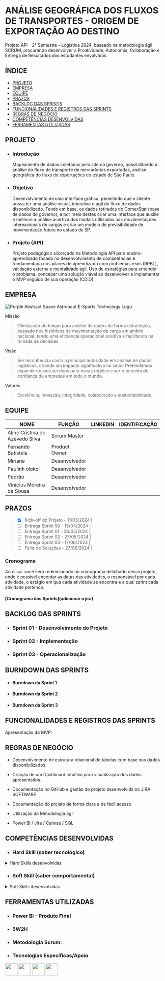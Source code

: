 <p align = "center">
 
# ANÁLISE GEOGRÁFICA DOS FLUXOS DE TRANSPORTES - ORIGEM DE EXPORTAÇÃO AO DESTINO


Projeto API - 2° Semestre - Logística 2024, baseado na metodologia ágil SCRUM, procurando desenvolver a Proatividade, Autonomia, Colaboração e Entrega de Resultados dos estudantes envolvidos.

</p>

## ÍNDICE
 + [PROJETO](#projeto)
 + [EMPRESA](#empresa)
 + [EQUIPE](#equipe)
 + [PRAZOS](#prazos)
 + [BACKLOG DAS SPRINTS](#backlog-das-sprints)
 + [FUNCIONALIDADES E REGISTROS DAS SPRINTS](#funcionalidades-e-registros-das-sprints)
 + [REGRAS DE NEGÓCIO](#regras-de-negócio)
 + [COMPETÊNCIAS DESENVOLVIDAS](#competências-desenvolvidas)
 + [FERRAMENTAS UTILIZADAS](#ferramentas-utilizadas)


## PROJETO

- ### Introdução
     Mapeamento de dados coletados pelo site do governo, possibilitando a análise do fluxo de transporte de mercadorias exportadas, análise geográfica do fluxo de exportações do estado de São Paulo.

- ### Objetivo
     Desenvolvimento de uma interface gráfica, permitindo que o cliente possa ter uma análise visual, interativa e ágil do fluxo de dados disponibilizado. Tendo em base, os dados retirados do ComexStat (base de dados do governo), e por meio destes criar uma interface que auxilie e melhore a análise acertiva dos modais utilizados nas movimentações internacionais de cargas e criar um modelo de previsibilidade de movimentação futura no estado de SP.

- ### Projeto (API) 
     Projeto pedagógico alicerçado na Metodologia API para ensino-aprendizado focado no desenvolvimento de competências e fundamentada nos pilares de aprendizado com problemas reais (RPBL), validação externa e mentalidade ágil. 
     Uso de estratégias para entender o problema, conceber uma solução viável ao desenvolver e implementar o MVP seguido de sua operação (CDIO). 

## EMPRESA

<p align="center">
  
![Purple Abstract Space Astronaut E-Sports Technology Logo](https://github.com/GalacticosAPI/.github/assets/141978742/d608f95a-ed52-45e4-aed6-68b6ced0c18b)


</p>

 
Missão
 
 >Otimização do tempo para análise de dados de forma estratégica, baseado nos históricos de movimentação de carga em ambito nacional, tendo uma eficiencia operacional positiva e facilitando na tomada de decisões

Visão

 >Ser reconhecida como a principal autoridade em análise de dados logísticos, criando um impacto significativo no setor. Pretendemos expandir nossos serviços para novas regiões e ser o parceiro de confiança de empresas em todo o mundo.

Valores

 >Excelência, inovação, integridade, colaboração e sustentabilidade.

## EQUIPE

|NOME | FUNÇÃO | LINKEDIN | IDENTIFICAÇÃO |
|-----|--------|----------|---------------|
| Aline Cristina de Azevedo Silva | Scrum Master |
| Fernando Batistela  | Product Owner |
| Miriane | Desenvolvedor |
| Paulinh oloko | Desenvolvedor |
| Pedrão | Desenvolvedor |
| Vinicius Moreira de Sousa | Desenvolvedor |

## PRAZOS

> - [x] Kick-off do Projeto -   11/03/2024 |
> - [ ] Entrega Sprint 00   -   15/04/2024 |
> - [ ] Entrega Sprint 01   -   06/05/2024 |
> - [ ] Entrega Sprint 02   -   27/05/2024 |
> - [ ] Entrega Sprint 03   -   17/06/2024 |
> - [ ] Feira de Soluções   -   27/06/2024 |


### Cronograma
Ao clicar você será redirecionado ao cronograma detalhado desse projeto, onde é possivel encontar as datas das atividades, o responsável por cada atividade, o estágio em que cada atividade se encontra e a qual sprint cada atividade pertence.

#### [Cronograma das Sprints](adicionar o jira)


## BACKLOG DAS SPRINTS

- ### Sprint 01 - Desenvolvimento do Projeto
  


- ### Sprint 02 - Implementação



- ### Sprint 03 - Operacionalização



## BURNDOWN DAS SPRINTS


- #### Burndown da Sprint 1



- #### Burndown da Sprint 2



- #### Burndown da Sprint 3






## FUNCIONALIDADES E REGISTROS DAS SPRINTS

Apresentação do MVP:<p align="center">



</p>


## REGRAS DE NEGÓCIO

- Desenvolvimento de estrutura relacional de tabelas com base nos dados disponibilizados.

- Criação de um Dashboard intuitivo para visualização dos dados apresentados.

- Documentação no GitHub e gestão do projeto desenvolvida no JIRA SOFTWARE

- Documentação do projeto de forma clara e de fácil acesso.

- Utilização da Metodologia ágil

- Power BI / Jira / Canvas / SQL 

## COMPETÊNCIAS DESENVOLVIDAS 

- ### Hard Skill (saber tecnológico)
<details>
<summary>Hard Skills desenvolvidas</summary>
  
| Tecnologia/Metodologia | Classificação |
| ---------------------- | ------------- |
| GitHub | ☆ ☆ ☆ ☆ ☆ ☆ ☆ ☆ ☆ ☆ |
| Gestão de Projetos | ☆ ☆ ☆ ☆ ☆ ☆ ☆ ☆ ☆ ☆ |
| Scrum Master | ☆ ☆ ☆ ☆ ☆ ☆ ☆ ☆ ☆ ☆ |
| Product Owner | ☆ ☆ ☆ ☆ ☆ ☆ ☆ ☆ ☆ ☆ |
| Markdown | ☆ ☆ ☆ ☆ ☆ ☆ ☆ ☆ ☆ ☆ |
| Git Projects | ☆ ☆ ☆ ☆ ☆ ☆ ☆ ☆ ☆ ☆ |

 </details>

- ### Soft Skill (saber comportamental)
<details>
<summary>Soft Skills desenvolvidas</summary>

| Habilidades | Classificação |
| ---------------------- | ------------- |
| Colaboração | ☆ ☆ ☆ ☆ ☆ ☆ ☆ ☆ ☆ ☆ |
| Proatividade| ☆ ☆ ☆ ☆ ☆ ☆ ☆ ☆ ☆ ☆ |
| Pensamento Crítico | ☆ ☆ ☆ ☆ ☆ ☆ ☆ ☆ ☆ ☆ |
| Gerenciamento de Tempo | ☆ ☆ ☆ ☆ ☆ ☆ ☆ ☆ ☆ ☆ |
| Adaptabilidade | ☆ ☆ ☆ ☆ ☆ ☆ ☆ ☆ ☆ ☆ |
| Resiliência | ☆ ☆ ☆ ☆ ☆ ☆ ☆ ☆ ☆ ☆ |

</details>

## FERRAMENTAS UTILIZADAS 

- ### Power BI - Produto Final
<p align="center">

 

</p>

  
- ### 5W2H

 

- ### Metodologia Scrum:



- ### Tecnologias Específicas/Apoio
  
<img src= "https://github.com/ATLASlog/ATLASlog/assets/111469327/a2b2af85-35be-45c2-8aa4-ac50af949e3f" width="40px"> 
<img src= "https://github.com/ATLASlog/ATLASlog/assets/111469327/8e762ff1-717d-4e80-a7c8-dd6da9a90b6f" width="40px"> 
<img src= "https://github.com/ATLASlog/ATLASlog/assets/111469327/e9dccc1f-a057-483d-b9c1-a8f1b570c3fb" width="40px"> 
<img src= "https://github.com/ATLASlog/ATLASlog/assets/111469327/54ef2cf0-a0b0-4a94-b67d-3c5afb0ac89b" width="40px"> 

